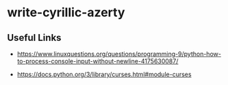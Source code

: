 # write-cyrillic-azerty

## Useful Links

- https://www.linuxquestions.org/questions/programming-9/python-how-to-process-console-input-without-newline-4175630087/

- https://docs.python.org/3/library/curses.html#module-curses

